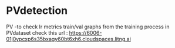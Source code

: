 # PVdetection
PV
-to check lr metrics train/val graphs from the training process in PVdataset check this url : https://6006-01j0ypcxp6s35bxagy60bt6xh6.cloudspaces.litng.ai
